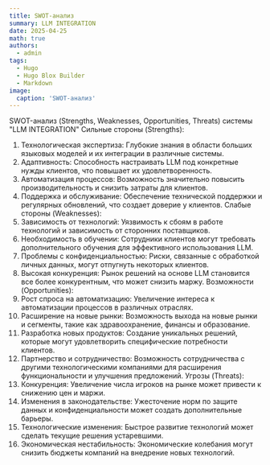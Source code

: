 ```yaml
---
title: SWOT-анализ
summary: LLM INTEGRATION
date: 2025-04-25
math: true
authors:
  - admin
tags:
  - Hugo
  - Hugo Blox Builder
  - Markdown
image:
  caption: 'SWOT-анализ'
---
```

SWOT-анализ (Strengths, Weaknesses, Opportunities, Threats) системы  "LLM INTEGRATION"
Сильные стороны (Strengths):
1.	Технологическая экспертиза: Глубокие знания в области больших языковых моделей и их интеграции в различные системы.
2.	Адаптивность: Способность настраивать LLM под конкретные нужды клиентов, что повышает их удовлетворенность.
3.	Автоматизация процессов: Возможность значительно повысить производительность и снизить затраты для клиентов.
4.	Поддержка и обслуживание: Обеспечение технической поддержки и регулярных обновлений, что создает доверие у клиентов.
Слабые стороны (Weaknesses):
1.	Зависимость от технологий: Уязвимость к сбоям в работе технологий и зависимость от сторонних поставщиков.
2.	Необходимость в обучении: Сотрудники клиентов могут требовать дополнительного обучения для эффективного использования LLM.
3.	Проблемы с конфиденциальностью: Риски, связанные с обработкой личных данных, могут отпугнуть некоторых клиентов.
4.	Высокая конкуренция: Рынок решений на основе LLM становится все более конкурентным, что может снизить маржу.
Возможности (Opportunities):
1.	Рост спроса на автоматизацию: Увеличение интереса к автоматизации процессов в различных отраслях.
2.	Расширение на новые рынки: Возможность выхода на новые рынки и сегменты, такие как здравоохранение, финансы и образование.
3.	Разработка новых продуктов: Создание уникальных решений, которые могут удовлетворить специфические потребности клиентов.
4.	Партнерство и сотрудничество: Возможность сотрудничества с другими технологическими компаниями для расширения функциональности и улучшения предложений.
Угрозы (Threats):
1.	Конкуренция: Увеличение числа игроков на рынке может привести к снижению цен и маржи.
2.	Изменения в законодательстве: Ужесточение норм по защите данных и конфиденциальности может создать дополнительные барьеры.
3.	Технологические изменения: Быстрое развитие технологий может сделать текущие решения устаревшими.
4.	Экономическая нестабильность: Экономические колебания могут снизить бюджеты компаний на внедрение новых технологий.
